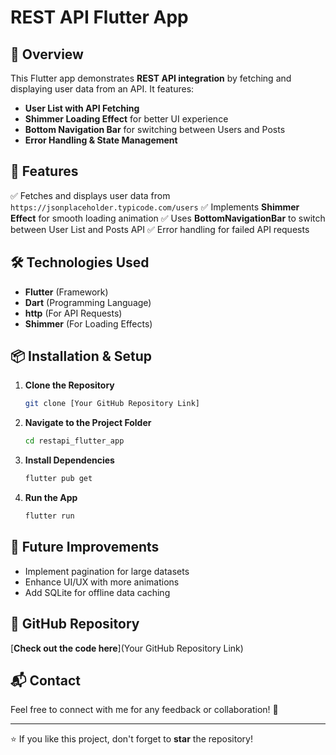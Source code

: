 # REST API Flutter App

## 📌 Overview
This Flutter app demonstrates **REST API integration** by fetching and displaying user data from an API. It features:
- **User List with API Fetching**
- **Shimmer Loading Effect** for better UI experience
- **Bottom Navigation Bar** for switching between Users and Posts
- **Error Handling & State Management**

## 🚀 Features
✅ Fetches and displays user data from `https://jsonplaceholder.typicode.com/users`
✅ Implements **Shimmer Effect** for smooth loading animation
✅ Uses **BottomNavigationBar** to switch between User List and Posts API
✅ Error handling for failed API requests

## 🛠️ Technologies Used
- **Flutter** (Framework)
- **Dart** (Programming Language)
- **http** (For API Requests)
- **Shimmer** (For Loading Effects)


## 📦 Installation & Setup
1. **Clone the Repository**
   ```sh
   git clone [Your GitHub Repository Link]
   ```
2. **Navigate to the Project Folder**
   ```sh
   cd restapi_flutter_app
   ```
3. **Install Dependencies**
   ```sh
   flutter pub get
   ```
4. **Run the App**
   ```sh
   flutter run
   ```


## 📝 Future Improvements
- Implement pagination for large datasets
- Enhance UI/UX with more animations
- Add SQLite for offline data caching

## 🔗 GitHub Repository
[**Check out the code here**](Your GitHub Repository Link)

## 📬 Contact
Feel free to connect with me for any feedback or collaboration! 🚀

---

⭐ If you like this project, don't forget to **star** the repository!

